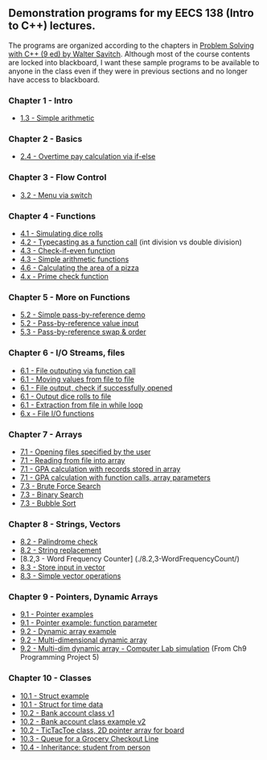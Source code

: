 ## Demonstration programs for my EECS 138 (Intro to C++) lectures.  

The programs are organized according to the chapters in 
[Problem Solving with C++ (9 ed) by Walter Savitch](http://www.pearsonhighered.com/educator/product/Problem-Solving-with-C-9E/9780133591743.page).
Although most of the course contents are locked into blackboard, I want these sample programs to be 
available to anyone in the class even if they were in previous sections and no longer have access to 
blackboard.

### Chapter 1 - Intro
* [1.3 - Simple arithmetic](./1.3-SimpleCode/)

### Chapter 2 - Basics
* [2.4 - Overtime pay calculation via if-else](./2.4-OvertimePayCalculation)

### Chapter 3 - Flow Control
* [3.2 - Menu via switch](./3.2-MenuDemo/)

### Chapter 4 - Functions
* [4.1 - Simulating dice rolls](./4.1-RandomNumbers/)
* [4.2 - Typecasting as a function call](./4.2-typeCasting/) (int division vs double division)
* [4.3 - Check-if-even function](./4.3-EvenCheckFunction/)
* [4.3 - Simple arithmetic functions](./4.3-simpleFunction/)
* [4.6 - Calculating the area of a pizza](./4.6-PizzaUnitArea/)
* [4.x - Prime check function](4.x-primeCheck)

### Chapter 5 - More on Functions
* [5.2 - Simple pass-by-reference demo](./5.2-PassByReferanceV1/)
* [5.2 - Pass-by-reference value input](./5.2-PassByReferanceV2/)
* [5.3 - Pass-by-reference swap & order](./5.3-SwapAndOrder/)

### Chapter 6 - I/O Streams, files
* [6.1 - File outputing via function call](./6.1-FileInput/)
* [6.1 - Moving values from file to file](./6.1-fileIO/)
* [6.1 - File output, check if successfully opened](./6.1-FileOutput/)
* [6.1 - Output dice rolls to file](./6.1-FileOutputDiceRoll/)
* [6.1 - Extraction from file in while loop](./6.1-ReadingFromFile/)
* [6.x - File I/O functions](./6.x-FileIOFunctions/)

### Chapter 7 - Arrays
* [7.1 - Opening files specified by the user](./7.1-OpeningUserSpecifiedFilenames/)
* [7.1 - Reading from file into array](./7.1-ReadFileToArray/)
* [7.1 - GPA calculation with records stored in array](./7.1-GPAs/)
* [7.1 - GPA calculation with function calls, array parameters](./7.1-GPAs_functions/)
* [7.3 - Brute Force Search](./7.3-BruteForceSearch/)
* [7.3 - Binary Search](./7.3-BinarySearch/)
* [7.3 - Bubble Sort](./7.3-BubbleSort/)

### Chapter 8 - Strings, Vectors
* [8.2 - Palindrome check](./8.2-PalindromeCheck/)
* [8.2 - String replacement](./8.2-StringReplacement/)
* [8.2,3 - Word Frequency Counter] (./8.2,3-WordFrequencyCount/)
* [8.3 - Store input in vector](./8.3-GetInputIntoVector/)
* [8.3 - Simple vector operations](./8.3-SimpleVectorOps/)

### Chapter 9 - Pointers, Dynamic Arrays
* [9.1 - Pointer examples](./9.1-PointerExamples/)
* [9.1 - Pointer example: function parameter](./9.1-PointerExampleFunction/)
* [9.2 - Dynamic array example](./9.2-DynamicArrayExample/)
* [9.2 - Multi-dimensional dynamic array](./9.2-MultidimensionalDynamicArray/)
* [9.2 - Multi-dim dynamic array - Computer Lab simulation](./9.2-DynamicArrayComputerLabSim/) (From Ch9 Programming Project 5)

### Chapter 10 - Classes
* [10.1 - Struct example](./10.1-Structure/)
* [10.1 - Struct for time data](./10.1-TimeCalculator/)
* [10.2 - Bank account class v1](./10.2-ClassExample/)
* [10.2 - Bank account class example v2](./10.2-BankingClassExampleV2/)
* [10.2 - TicTacToe class, 2D pointer array for board](./10.2-TicTacToe/)
* [10.3 - Queue for a Grocery Checkout Line](./10.3-Queue/)
* [10.4 - Inheritance: student from person](./10.4-ClassInheritance/)